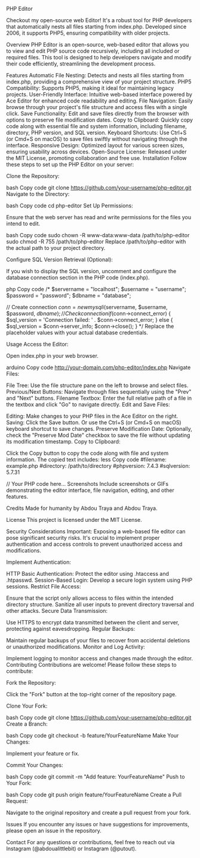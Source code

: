 PHP Editor

Checkout my open-source web Editor! It's a robust tool for PHP developers that automatically nests all files starting from index.php. Developed since 2006, it supports PHP5, ensuring compatibility with older projects.

Overview
PHP Editor is an open-source, web-based editor that allows you to view and edit PHP source code recursively, including all included or required files. This tool is designed to help developers navigate and modify their code efficiently, streamlining the development process.

Features
Automatic File Nesting: Detects and nests all files starting from index.php, providing a comprehensive view of your project structure.
PHP5 Compatibility: Supports PHP5, making it ideal for maintaining legacy projects.
User-Friendly Interface: Intuitive web-based interface powered by Ace Editor for enhanced code readability and editing.
File Navigation: Easily browse through your project's file structure and access files with a single click.
Save Functionality: Edit and save files directly from the browser with options to preserve file modification dates.
Copy to Clipboard: Quickly copy code along with essential file and system information, including filename, directory, PHP version, and SQL version.
Keyboard Shortcuts: Use Ctrl+S (or Cmd+S on macOS) to save files swiftly without navigating through the interface.
Responsive Design: Optimized layout for various screen sizes, ensuring usability across devices.
Open-Source License: Released under the MIT License, promoting collaboration and free use.
Installation
Follow these steps to set up the PHP Editor on your server:

Clone the Repository:

bash
Copy code
git clone https://github.com/your-username/php-editor.git
Navigate to the Directory:

bash
Copy code
cd php-editor
Set Up Permissions:

Ensure that the web server has read and write permissions for the files you intend to edit.

bash
Copy code
sudo chown -R www-data:www-data /path/to/php-editor
sudo chmod -R 755 /path/to/php-editor
Replace /path/to/php-editor with the actual path to your project directory.

Configure SQL Version Retrieval (Optional):

If you wish to display the SQL version, uncomment and configure the database connection section in the PHP code (index.php).

php
Copy code
/*
$servername = "localhost";
$username = "username";
$password = "password";
$dbname = "database";

// Create connection
$conn = new mysqli($servername, $username, $password, $dbname);
// Check connection
if ($conn->connect_error) {
    $sql_version = 'Connection failed: ' . $conn->connect_error;
} else {
    $sql_version = $conn->server_info;
    $conn->close();
}
*/
Replace the placeholder values with your actual database credentials.

Usage
Access the Editor:

Open index.php in your web browser.

arduino
Copy code
http://your-domain.com/php-editor/index.php
Navigate Files:

File Tree: Use the file structure pane on the left to browse and select files.
Previous/Next Buttons: Navigate through files sequentially using the "Prev" and "Next" buttons.
Filename Textbox: Enter the full relative path of a file in the textbox and click "Go" to navigate directly.
Edit and Save Files:

Editing: Make changes to your PHP files in the Ace Editor on the right.
Saving:
Click the Save button.
Or use the Ctrl+S (or Cmd+S on macOS) keyboard shortcut to save changes.
Preserve Modification Date: Optionally, check the "Preserve Mod Date" checkbox to save the file without updating its modification timestamp.
Copy to Clipboard:

Click the Copy button to copy the code along with file and system information.
The copied text includes:
less
Copy code
#filename: example.php
#directory: /path/to/directory
#phpversion: 7.4.3
#sqlversion: 5.7.31
 
// Your PHP code here...
Screenshots
Include screenshots or GIFs demonstrating the editor interface, file navigation, editing, and other features.

Credits
Made for humanity by Abdou Traya and Abdou Traya.

License
This project is licensed under the MIT License.

Security Considerations
Important: Exposing a web-based file editor can pose significant security risks. It's crucial to implement proper authentication and access controls to prevent unauthorized access and modifications.

Implement Authentication:

HTTP Basic Authentication: Protect the editor using .htaccess and .htpasswd.
Session-Based Login: Develop a secure login system using PHP sessions.
Restrict File Access:

Ensure that the script only allows access to files within the intended directory structure.
Sanitize all user inputs to prevent directory traversal and other attacks.
Secure Data Transmission:

Use HTTPS to encrypt data transmitted between the client and server, protecting against eavesdropping.
Regular Backups:

Maintain regular backups of your files to recover from accidental deletions or unauthorized modifications.
Monitor and Log Activity:

Implement logging to monitor access and changes made through the editor.
Contributing
Contributions are welcome! Please follow these steps to contribute:

Fork the Repository:

Click the "Fork" button at the top-right corner of the repository page.

Clone Your Fork:

bash
Copy code
git clone https://github.com/your-username/php-editor.git
Create a Branch:

bash
Copy code
git checkout -b feature/YourFeatureName
Make Your Changes:

Implement your feature or fix.

Commit Your Changes:

bash
Copy code
git commit -m "Add feature: YourFeatureName"
Push to Your Fork:

bash
Copy code
git push origin feature/YourFeatureName
Create a Pull Request:

Navigate to the original repository and create a pull request from your fork.

Issues
If you encounter any issues or have suggestions for improvements, please open an issue in the repository.

Contact
For any questions or contributions, feel free to reach out via Instagram (@abdoualittlebit) or Instagram (@putout).
